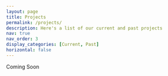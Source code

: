 ```yaml
---
layout: page
title: Projects
permalink: /projects/
description: Here's a list of our current and past projects
nav: true
nav_order: 3
display_categories: [Current, Past]
horizontal: false
---
```


<div class="publications">

Coming Soon

</div>

